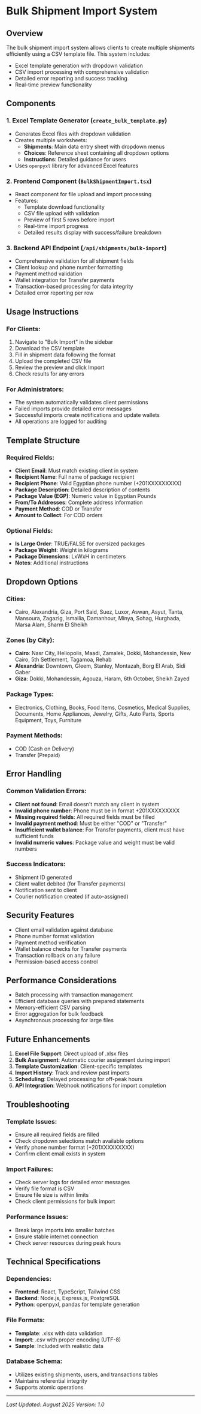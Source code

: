 # Bulk Shipment Import System

## Overview
The bulk shipment import system allows clients to create multiple shipments efficiently using a CSV template file. This system includes:
- Excel template generation with dropdown validation
- CSV import processing with comprehensive validation
- Detailed error reporting and success tracking
- Real-time preview functionality

## Components

### 1. Excel Template Generator (`create_bulk_template.py`)
- Generates Excel files with dropdown validation
- Creates multiple worksheets:
  - **Shipments**: Main data entry sheet with dropdown menus
  - **Choices**: Reference sheet containing all dropdown options
  - **Instructions**: Detailed guidance for users
- Uses `openpyxl` library for advanced Excel features

### 2. Frontend Component (`BulkShipmentImport.tsx`)
- React component for file upload and import processing
- Features:
  - Template download functionality
  - CSV file upload with validation
  - Preview of first 5 rows before import
  - Real-time import progress
  - Detailed results display with success/failure breakdown

### 3. Backend API Endpoint (`/api/shipments/bulk-import`)
- Comprehensive validation for all shipment fields
- Client lookup and phone number formatting
- Payment method validation
- Wallet integration for Transfer payments
- Transaction-based processing for data integrity
- Detailed error reporting per row

## Usage Instructions

### For Clients:
1. Navigate to "Bulk Import" in the sidebar
2. Download the CSV template
3. Fill in shipment data following the format
4. Upload the completed CSV file
5. Review the preview and click Import
6. Check results for any errors

### For Administrators:
- The system automatically validates client permissions
- Failed imports provide detailed error messages
- Successful imports create notifications and update wallets
- All operations are logged for auditing

## Template Structure

### Required Fields:
- **Client Email**: Must match existing client in system
- **Recipient Name**: Full name of package recipient
- **Recipient Phone**: Valid Egyptian phone number (+201XXXXXXXXX)
- **Package Description**: Detailed description of contents
- **Package Value (EGP)**: Numeric value in Egyptian Pounds
- **From/To Addresses**: Complete address information
- **Payment Method**: COD or Transfer
- **Amount to Collect**: For COD orders

### Optional Fields:
- **Is Large Order**: TRUE/FALSE for oversized packages
- **Package Weight**: Weight in kilograms
- **Package Dimensions**: LxWxH in centimeters
- **Notes**: Additional instructions

## Dropdown Options

### Cities:
- Cairo, Alexandria, Giza, Port Said, Suez, Luxor, Aswan, Asyut, Tanta, Mansoura, Zagazig, Ismailia, Damanhour, Minya, Sohag, Hurghada, Marsa Alam, Sharm El Sheikh

### Zones (by City):
- **Cairo**: Nasr City, Heliopolis, Maadi, Zamalek, Dokki, Mohandessin, New Cairo, 5th Settlement, Tagamoa, Rehab
- **Alexandria**: Downtown, Gleem, Stanley, Montazah, Borg El Arab, Sidi Gaber
- **Giza**: Dokki, Mohandessin, Agouza, Haram, 6th October, Sheikh Zayed

### Package Types:
- Electronics, Clothing, Books, Food Items, Cosmetics, Medical Supplies, Documents, Home Appliances, Jewelry, Gifts, Auto Parts, Sports Equipment, Toys, Furniture

### Payment Methods:
- COD (Cash on Delivery)
- Transfer (Prepaid)

## Error Handling

### Common Validation Errors:
- **Client not found**: Email doesn't match any client in system
- **Invalid phone number**: Phone must be in format +201XXXXXXXXX
- **Missing required fields**: All required fields must be filled
- **Invalid payment method**: Must be either "COD" or "Transfer"
- **Insufficient wallet balance**: For Transfer payments, client must have sufficient funds
- **Invalid numeric values**: Package value and weight must be valid numbers

### Success Indicators:
- Shipment ID generated
- Client wallet debited (for Transfer payments)
- Notification sent to client
- Courier notification created (if auto-assigned)

## Security Features

- Client email validation against database
- Phone number format validation
- Payment method verification
- Wallet balance checks for Transfer payments
- Transaction rollback on any failure
- Permission-based access control

## Performance Considerations

- Batch processing with transaction management
- Efficient database queries with prepared statements
- Memory-efficient CSV parsing
- Error aggregation for bulk feedback
- Asynchronous processing for large files

## Future Enhancements

1. **Excel File Support**: Direct upload of .xlsx files
2. **Bulk Assignment**: Automatic courier assignment during import
3. **Template Customization**: Client-specific templates
4. **Import History**: Track and review past imports
5. **Scheduling**: Delayed processing for off-peak hours
6. **API Integration**: Webhook notifications for import completion

## Troubleshooting

### Template Issues:
- Ensure all required fields are filled
- Check dropdown selections match available options
- Verify phone number format (+201XXXXXXXXX)
- Confirm client email exists in system

### Import Failures:
- Check server logs for detailed error messages
- Verify file format is CSV
- Ensure file size is within limits
- Check client permissions for bulk import

### Performance Issues:
- Break large imports into smaller batches
- Ensure stable internet connection
- Check server resources during peak hours

## Technical Specifications

### Dependencies:
- **Frontend**: React, TypeScript, Tailwind CSS
- **Backend**: Node.js, Express.js, PostgreSQL
- **Python**: openpyxl, pandas for template generation

### File Formats:
- **Template**: .xlsx with data validation
- **Import**: .csv with proper encoding (UTF-8)
- **Sample**: Included with realistic data

### Database Schema:
- Utilizes existing shipments, users, and transactions tables
- Maintains referential integrity
- Supports atomic operations

---

*Last Updated: August 2025*
*Version: 1.0*
